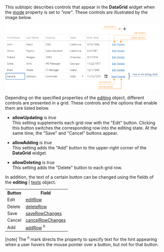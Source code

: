 This subtopic describes controls that appear in the **DataGrid** widget when the [mode](/api-reference/10%20UI%20Widgets/dxDataGrid/1%20Configuration/editing/mode.md '/Documentation/ApiReference/UI_Widgets/dxDataGrid/Configuration/editing/#mode') property is set to *"row"*. These controls are illustrated by the image below.

![DevExtreme DataGrid Editing](/images/DataGrid/EditingRow.png)

Depending on the specified properties of the [editing](/api-reference/10%20UI%20Widgets/dxDataGrid/1%20Configuration/editing '/Documentation/ApiReference/UI_Widgets/dxDataGrid/Configuration/editing/') object, different controls are presented in a grid. These controls and the options that enable them are listed below.

* **allowUpdating** is *true*		
This setting supplements each grid row with the "Edit" button. Clicking this button switches the corresponding row into the editing state. At the same time, the "Save" and "Cancel" buttons appear.

* **allowAdding** is *true*		
This setting adds the "Add" button to the upper-right corner of the **DataGrid** widget.

* **allowDeleting** is *true*		
This setting adds the "Delete" button to each grid row.

In addition, the text of a certain button can be changed using the fields of the **editing** | [texts](/api-reference/10%20UI%20Widgets/dxDataGrid/1%20Configuration/editing/texts '/Documentation/ApiReference/UI_Widgets/dxDataGrid/Configuration/editing/texts/') object.

<div class="simple-table">
<table>
	<tr>
		<th>Button</th>
		<th>Field</th>
	</tr>
	<tr>
		<td>Edit</td>
		<td><a href="/Documentation/16_1/ApiReference/UI_Widgets/dxDataGrid/Configuration/editing/texts#editRow">editRow</a></td>
	</tr>
	<tr>
		<td>Delete</td>
		<td><a href="/Documentation/16_1/ApiReference/UI_Widgets/dxDataGrid/Configuration/editing/texts#deleteRow">deleteRow</a></td>
	</tr>
	<tr>
		<td>Save</td>
		<td><a href="/Documentation/16_1/ApiReference/UI_Widgets/dxDataGrid/Configuration/editing/texts#saveRowChanges">saveRowChanges</a></td>
	</tr>
	<tr>
		<td>Cancel</td>
		<td><a href="/Documentation/16_1/ApiReference/UI_Widgets/dxDataGrid/Configuration/editing/texts#cancelRowChanges">cancelRowChanges</a></td>
	</tr>
	<tr>
		<td>Add</td>
		<td><a href="/Documentation/16_1/ApiReference/UI_Widgets/dxDataGrid/Configuration/editing/texts#addRow">addRow</a> <sup><em>h</em></sup></td>
	</tr>
</table>
</div>

[note] The <sup>*h*</sup> mark directs the property to specify text for the hint appearing when a user hovers the mouse pointer over a button, but not for that button.
